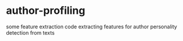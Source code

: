 # author-profiling
some feature extraction code
extracting features for author personality detection from texts
